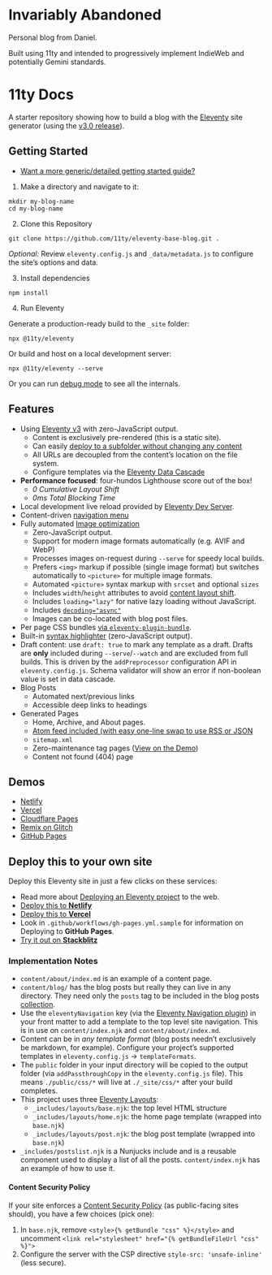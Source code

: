 # Invariably Abandoned

Personal blog from Daniel.

Built using 11ty and intended to progressively implement IndieWeb and potentially Gemini standards.

# 11ty Docs

A starter repository showing how to build a blog with the [Eleventy](https://www.11ty.dev/) site generator (using the [v3.0 release](https://github.com/11ty/eleventy/releases/tag/v3.0.0)).

## Getting Started

* [Want a more generic/detailed getting started guide?](https://www.11ty.dev/docs/getting-started/)

1. Make a directory and navigate to it:

```
mkdir my-blog-name
cd my-blog-name
```

2. Clone this Repository

```
git clone https://github.com/11ty/eleventy-base-blog.git .
```

_Optional:_ Review `eleventy.config.js` and `_data/metadata.js` to configure the site’s options and data.

3. Install dependencies

```
npm install
```

4. Run Eleventy

Generate a production-ready build to the `_site` folder:

```
npx @11ty/eleventy
```

Or build and host on a local development server:

```
npx @11ty/eleventy --serve
```

Or you can run [debug mode](https://www.11ty.dev/docs/debugging/) to see all the internals.

## Features

- Using [Eleventy v3](https://github.com/11ty/eleventy/releases/tag/v3.0.0) with zero-JavaScript output.
	- Content is exclusively pre-rendered (this is a static site).
	- Can easily [deploy to a subfolder without changing any content](https://www.11ty.dev/docs/plugins/html-base/)
	- All URLs are decoupled from the content’s location on the file system.
	- Configure templates via the [Eleventy Data Cascade](https://www.11ty.dev/docs/data-cascade/)
- **Performance focused**: four-hundos Lighthouse score out of the box!
	- _0 Cumulative Layout Shift_
	- _0ms Total Blocking Time_
- Local development live reload provided by [Eleventy Dev Server](https://www.11ty.dev/docs/dev-server/).
- Content-driven [navigation menu](https://www.11ty.dev/docs/plugins/navigation/)
- Fully automated [Image optimization](https://www.11ty.dev/docs/plugins/image/)
	- Zero-JavaScript output.
	- Support for modern image formats automatically (e.g. AVIF and WebP)
	- Processes images on-request during `--serve` for speedy local builds.
	- Prefers `<img>` markup if possible (single image format) but switches automatically to `<picture>` for multiple image formats.
	- Automated `<picture>` syntax markup with `srcset` and optional `sizes`
	- Includes `width`/`height` attributes to avoid [content layout shift](https://web.dev/cls/).
	- Includes `loading="lazy"` for native lazy loading without JavaScript.
	- Includes [`decoding="async"`](https://developer.mozilla.org/en-US/docs/Web/API/HTMLImageElement/decoding)
	- Images can be co-located with blog post files.
- Per page CSS bundles [via `eleventy-plugin-bundle`](https://github.com/11ty/eleventy-plugin-bundle).
- Built-in [syntax highlighter](https://www.11ty.dev/docs/plugins/syntaxhighlight/) (zero-JavaScript output).
- Draft content: use `draft: true` to mark any template as a draft. Drafts are **only** included during `--serve`/`--watch` and are excluded from full builds. This is driven by the `addPreprocessor` configuration API in `eleventy.config.js`. Schema validator will show an error if non-boolean value is set in data cascade.
- Blog Posts
	- Automated next/previous links
	- Accessible deep links to headings
- Generated Pages
	- Home, Archive, and About pages.
	- [Atom feed included (with easy one-line swap to use RSS or JSON](https://www.11ty.dev/docs/plugins/rss/)
	- `sitemap.xml`
	- Zero-maintenance tag pages ([View on the Demo](https://eleventy-base-blog.netlify.app/tags/))
	- Content not found (404) page

## Demos

- [Netlify](https://eleventy-base-blog.netlify.app/)
- [Vercel](https://demo-base-blog.11ty.dev/)
- [Cloudflare Pages](https://eleventy-base-blog-d2a.pages.dev/)
- [Remix on Glitch](https://glitch.com/~11ty-eleventy-base-blog)
- [GitHub Pages](https://11ty.github.io/eleventy-base-blog/)

## Deploy this to your own site

Deploy this Eleventy site in just a few clicks on these services:

- Read more about [Deploying an Eleventy project](https://www.11ty.dev/docs/deployment/) to the web.
- [Deploy this to **Netlify**](https://app.netlify.com/start/deploy?repository=https://github.com/11ty/eleventy-base-blog)
- [Deploy this to **Vercel**](https://vercel.com/import/project?template=11ty%2Feleventy-base-blog)
- Look in `.github/workflows/gh-pages.yml.sample` for information on Deploying to **GitHub Pages**.
- [Try it out on **Stackblitz**](https://stackblitz.com/github/11ty/eleventy-base-blog)

### Implementation Notes

- `content/about/index.md` is an example of a content page.
- `content/blog/` has the blog posts but really they can live in any directory. They need only the `posts` tag to be included in the blog posts [collection](https://www.11ty.dev/docs/collections/).
- Use the `eleventyNavigation` key (via the [Eleventy Navigation plugin](https://www.11ty.dev/docs/plugins/navigation/)) in your front matter to add a template to the top level site navigation. This is in use on `content/index.njk` and `content/about/index.md`.
- Content can be in _any template format_ (blog posts needn’t exclusively be markdown, for example). Configure your project’s supported templates in `eleventy.config.js` -> `templateFormats`.
- The `public` folder in your input directory will be copied to the output folder (via `addPassthroughCopy` in the `eleventy.config.js` file). This means `./public/css/*` will live at `./_site/css/*` after your build completes.
- This project uses three [Eleventy Layouts](https://www.11ty.dev/docs/layouts/):
	- `_includes/layouts/base.njk`: the top level HTML structure
	- `_includes/layouts/home.njk`: the home page template (wrapped into `base.njk`)
	- `_includes/layouts/post.njk`: the blog post template (wrapped into `base.njk`)
- `_includes/postslist.njk` is a Nunjucks include and is a reusable component used to display a list of all the posts. `content/index.njk` has an example of how to use it.

#### Content Security Policy

If your site enforces a [Content Security Policy](https://developer.mozilla.org/en-US/docs/Web/HTTP/CSP) (as public-facing sites should), you have a few choices (pick one):

1. In `base.njk`, remove `<style>{% getBundle "css" %}</style>` and uncomment `<link rel="stylesheet" href="{% getBundleFileUrl "css" %}">`
2. Configure the server with the CSP directive `style-src: 'unsafe-inline'` (less secure).
